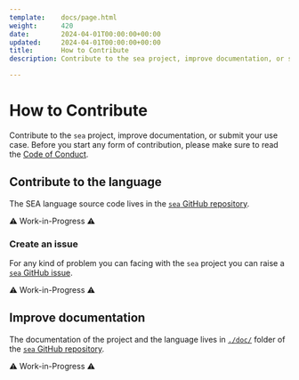```yaml
---
template:    docs/page.html
weight:      420
date:        2024-04-01T00:00:00+00:00
updated:     2024-04-01T00:00:00+00:00
title:       How to Contribute
description: Contribute to the sea project, improve documentation, or submit your use case.

---
```


# How to Contribute

Contribute to the `sea` project, improve documentation, or submit your use case.
Before you start any form of contribution, please make sure to read the [Code of Conduct](../code-of-conduct/).

## Contribute to the language

The SEA language source code lives in the [`sea` GitHub repository](https://github.com/sealangdotorg/sea).

⚠️  Work-in-Progress ⚠️

### Create an issue

For any kind of problem you can facing with the `sea` project you can raise a [`sea` GitHub issue](https://github.com/sealangdotorg/sea/issues/new).

⚠️  Work-in-Progress ⚠️

## Improve documentation

The documentation of the project and the language lives in [`./doc/`](https://github.com/sealangdotorg/sea/tree/master/doc)
folder of the [`sea` GitHub repository](https://github.com/sealangdotorg/sea).

⚠️  Work-in-Progress ⚠️
